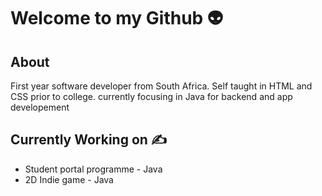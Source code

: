 # Welcome to my Github :alien:
## About 
 First year software developer from South Africa. Self taught in HTML and CSS prior to college. currently focusing in Java for backend and app developement
 
## Currently Working on ✍️
 * Student portal programme - Java
 * 2D Indie game - Java
<!--
**Aiden367/Aiden367** is a ✨ _special_ ✨ repository because its `README.md` (this file) appears on your GitHub profile.

Here are some ideas to get you started:




- 🔭 I’m currently working on ...
- 🌱 I’m currently learning ...
- 👯 I’m looking to collaborate on ...
- 🤔 I’m looking for help with ...
- 💬 Ask me about ...
- 📫 How to reach me: ...
- 😄 Pronouns: ...
- ⚡ Fun fact: ...
-->
